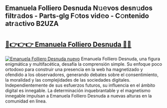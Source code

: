 ## Emanuela Folliero Desnuda N𝚞𝚎vos desn𝚞dos filtr𝚊dos - Parts-glg F𝚘tos vid𝚎o - C𝚘ntenido atr𝚊ctivo B2UZA

# <h2><a href="http://mb3kxn.tromn.icu/?c=Emanuela+Folliero+Desnuda">🔗👉👉👉 Emanuela Folliero Desnuda 🔗🔗</a></h2>

[![Emanuela Folliero Desnuda nuevo](https://i.imgur.com/pEAQMta.gif)](http://mb3kxn.tromn.icu/?c=Emanuela+Folliero+Desnuda)
Emanuela Folliero Desnuda, una figura enigmática y multifacética, desafía la comprensión simple. Su enfoque poco ortodoxo para construir una presencia en la web ha magnetizado y ofendido a los observadores, generando debates sobre el consentimiento, la moralidad y las complejidades de las sociedades digitales. Independientemente de sus esfuerzos futuros, su influencia en el ámbito digital es innegable. La determinación inquebrantable y el magnetismo innegable impulsan a Emanuela Folliero Desnuda a nuevas alturas en la comunidad en línea.

